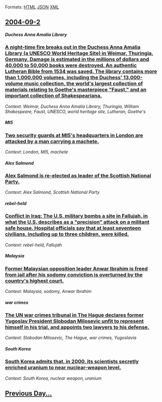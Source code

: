 
Formats: [HTML](2004/09/2/index.html)  [JSON](2004/09/2/index.json)  [XML](2004/09/2/index.xml)  

## [2004-09-2](/news/2004/09/2/index.md)

##### Duchess Anna Amalia Library
### [ A night-time fire breaks out in the Duchess Anna Amalia Library (a UNESCO World Heritage Site) in Weimar, Thuringia, Germany. Damage is estimated in the millions of dollars and 40,000 to 50,000 books were destroyed. An authentic Lutheran Bible from 1534 was saved. The library contains more than 1,000,000 volumes, including the Duchess' 13,000-volume music collection, the world's largest collection of materials relating to Goethe's masterpiece "Faust," and an important collection of Shakespeariana. ](/news/2004/09/2/a-night-time-fire-breaks-out-in-the-duchess-anna-amalia-library-a-unesco-world-heritage-site-in-weimar-thuringia-germany-damage-is-est.md)
_Context: Weimar, Duchess Anna Amalia Library, Thuringia, William Shakespeare, Faust, UNESCO, world heritage site, Lutheran, Goethe's_

##### MI5
### [ Two security guards at MI5's headquarters in London are attacked by a man carrying a machete. ](/news/2004/09/2/two-security-guards-at-mi5-s-headquarters-in-london-are-attacked-by-a-man-carrying-a-machete.md)
_Context: London, MI5, machete_

##### Alex Salmond
### [ Alex Salmond is re-elected as leader of the Scottish National Party. ](/news/2004/09/2/alex-salmond-is-re-elected-as-leader-of-the-scottish-national-party.md)
_Context: Alex Salmond, Scottish National Party_

##### rebel-held
### [ Conflict in Iraq: The U.S. military bombs a site in Fallujah, in what the U.S. describes as a "precision" attack on a militant safe house. Hospital officials say that at least seventeen civilians, including up to three children, were killed. ](/news/2004/09/2/conflict-in-iraq-the-u-s-military-bombs-a-site-in-fallujah-in-what-the-u-s-describes-as-a-precision-attack-on-a-militant-safe-house.md)
_Context: rebel-held, Fallujah_

##### Malaysia
### [ Former Malaysian opposition leader Anwar Ibrahim is freed from jail after his sodomy conviction is overturned by the country's highest court. ](/news/2004/09/2/former-malaysian-opposition-leader-anwar-ibrahim-is-freed-from-jail-after-his-sodomy-conviction-is-overturned-by-the-country-s-highest-cour.md)
_Context: Malaysia, sodomy, Anwar Ibrahim_

##### war crimes
### [ The UN war crimes tribunal in The Hague declares former Yugoslav President Slobodan Milosevic unfit to represent himself in his trial, and appoints two lawyers to his defense. ](/news/2004/09/2/the-un-war-crimes-tribunal-in-the-hague-declares-former-yugoslav-president-slobodan-miloa-evic-unfit-to-represent-himself-in-his-trial-and.md)
_Context: Slobodan Milosevic, The Hague, war crimes, Yugoslavia_

##### South Korea
### [ South Korea admits that, in 2000, its scientists secretly enriched uranium to near nuclear-weapon level. ](/news/2004/09/2/south-korea-admits-that-in-2000-its-scientists-secretly-enriched-uranium-to-near-nuclear-weapon-level.md)
_Context: South Korea, nuclear weapon, uranium_

## [Previous Day...](/news/2004/09/1/index.md)

